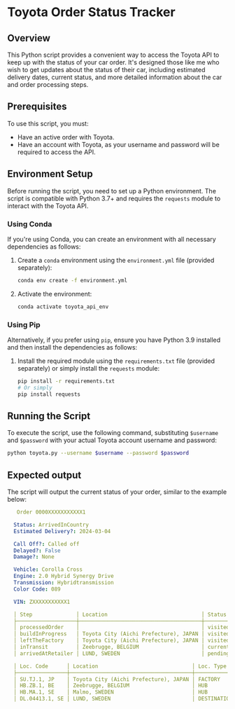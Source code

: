 # Toyota Order Status Tracker

## Overview
This Python script provides a convenient way to access the Toyota API to keep up with the status of your car order. It's designed those like me who wish to get updates about the status of their car, including estimated delivery dates, current status, and more detailed information about the car and order processing steps.

## Prerequisites
To use this script, you must:
- Have an active order with Toyota.
- Have an account with Toyota, as your username and password will be required to access the API.

## Environment Setup
Before running the script, you need to set up a Python environment. The script is compatible with Python 3.7+ and requires the `requests` module to interact with the Toyota API.

### Using Conda
If you're using Conda, you can create an environment with all necessary dependencies as follows:

1. Create a `conda` environment using the `environment.yml` file (provided separately):
    ```bash
    conda env create -f environment.yml
    ```

2. Activate the environment:
    ```bash
    conda activate toyota_api_env
    ```

### Using Pip
Alternatively, if you prefer using `pip`, ensure you have Python 3.9 installed and then install the dependencies as follows:
1. Install the required module using the `requirements.txt` file (provided separately) or simply install the `requests` module:
    ```bash
    pip install -r requirements.txt
    # Or simply
    pip install requests
    ```

## Running the Script
To execute the script, use the following command, substituting `$username` and `$password` with your actual Toyota account username and password:
```bash
python toyota.py --username $username --password $password
```

## Expected output
The script will output the current status of your order, similar to the example below:
```yaml
   Order 0000XXXXXXXXXXX1

  Status: ArrivedInCountry
  Estimated Delivery?: 2024-03-04

  Call Off?: Called off
  Delayed?: False
  Damage?: None

  Vehicle: Corolla Cross
  Engine: 2.0 Hybrid Synergy Drive
  Transmission: Hybridtransmission
  Color Code: 089

  VIN: ZXXXXXXXXXXX1

  │ Step              │ Location                              │ Status  │
  ├───────────────────┼───────────────────────────────────────┼─────────┤
  │ processedOrder    │                                       │ visited │
  │ buildInProgress   │ Toyota City (Aichi Prefecture), JAPAN │ visited │
  │ leftTheFactory    │ Toyota City (Aichi Prefecture), JAPAN │ visited │
  │ inTransit         │ Zeebrugge, BELGIUM                    │ current │
  │ arrivedAtRetailer │ LUND, SWEDEN                          │ pending │

  │ Loc. Code      │ Location                              │ Loc. Type   │ Transport │ Visited    │
  ├────────────────┼───────────────────────────────────────┼─────────────┼───────────┼────────────┤
  │ SU.TJ.1, JP    │ Toyota City (Aichi Prefecture), JAPAN │ FACTORY     │ Vessel    │ visited    │
  │ HB.ZB.1, BE    │ Zeebrugge, BELGIUM                    │ HUB         │ Vessel    │ visited    │
  │ HB.MA.1, SE    │ Malmo, SWEDEN                         │ HUB         │ Truck     │ inTransit  │
  │ DL.04413.1, SE │ LUND, SWEDEN                          │ DESTINATION │ Truck     │ notVisited │
```
